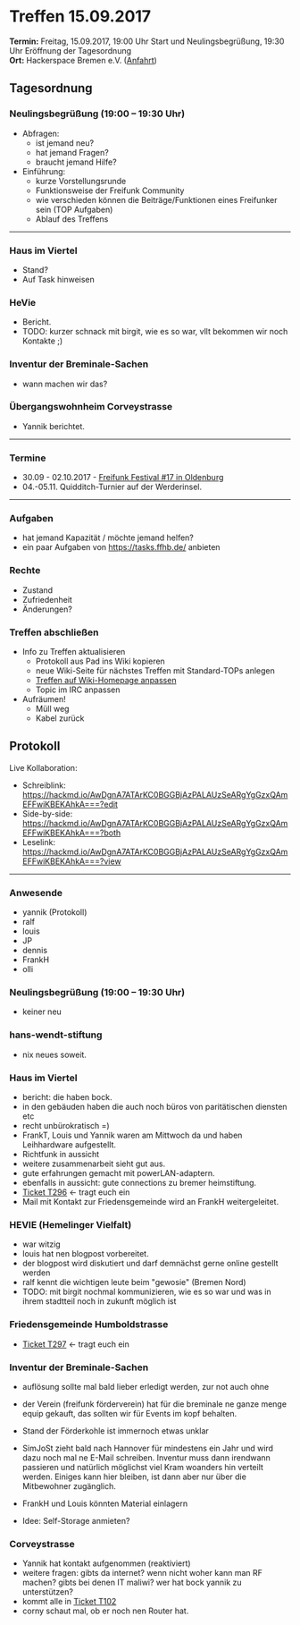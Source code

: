 # Treffen 15.09.2017

**Termin:** Freitag, 15.09.2017, 19:00 Uhr Start und Neulingsbegrüßung, 19:30 Uhr Eröffnung der Tagesordnung  
**Ort:** Hackerspace Bremen e.V. ([Anfahrt](https://www.hackerspace-bremen.de/anfahrt/))

## Tagesordnung
### Neulingsbegrüßung (19:00 – 19:30 Uhr)
- Abfragen:
    - ist jemand neu?
    - hat jemand Fragen?
    - braucht jemand Hilfe?
- Einführung:
    - kurze Vorstellungsrunde
    - Funktionsweise der Freifunk Community
    - wie verschieden können die Beiträge/Funktionen eines Freifunker sein (TOP Aufgaben)
    - Ablauf des Treffens

---

### Haus im Viertel
- Stand?
- Auf Task hinweisen

### HeVie
- Bericht.
- TODO: kurzer schnack mit birgit, wie es so war, vllt bekommen wir noch Kontakte ;)

### Inventur der Breminale-Sachen
- wann machen wir das?


### Übergangswohnheim Corveystrasse
- Yannik berichtet.

---

### Termine
- 30.09 - 02.10.2017 - [Freifunk Festival #17 in Oldenburg]( https://ffnw.de/freifunk-festival-17-30-9-02-10-in-oldenburg/#more-2833)
- 04.-05.11. Quidditch-Turnier auf der Werderinsel.

---

### Aufgaben
- hat jemand Kapazität / möchte jemand helfen?
- ein paar Aufgaben von https://tasks.ffhb.de/ anbieten

### Rechte
- Zustand
- Zufriedenheit
- Änderungen?

### Treffen abschließen
- Info zu Treffen aktualisieren
  - Protokoll aus Pad ins Wiki kopieren
  - neue Wiki-Seite für nächstes Treffen mit Standard-TOPs anlegen
  - [Treffen auf Wiki-Homepage anpassen](Home)
  - Topic im IRC anpassen
- Aufräumen!
  - Müll weg
  - Kabel zurück


## Protokoll
Live Kollaboration:
- Schreiblink: https://hackmd.io/AwDgnA7ATArKC0BGGBjAzPALAUzSeARgYgGzxQAmEFFwiKBEKAhkA===?edit
- Side-by-side: https://hackmd.io/AwDgnA7ATArKC0BGGBjAzPALAUzSeARgYgGzxQAmEFFwiKBEKAhkA===?both
- Leselink: https://hackmd.io/AwDgnA7ATArKC0BGGBjAzPALAUzSeARgYgGzxQAmEFFwiKBEKAhkA===?view

---

### Anwesende
- yannik (Protokoll)
- ralf
- louis
- JP
- dennis
- FrankH
- olli

### Neulingsbegrüßung (19:00 – 19:30 Uhr)
- keiner neu

### hans-wendt-stiftung
- nix neues soweit.

### Haus im Viertel
- bericht: die haben bock.
- in den gebäuden haben die auch noch büros von paritätischen diensten etc
- recht unbürokratisch =)
- FrankT, Louis und Yannik waren am Mittwoch da und haben Leihhardware aufgestellt.
- Richtfunk in aussicht
- weitere zusammenarbeit sieht gut aus.
- gute erfahrungen gemacht mit powerLAN-adaptern.
- ebenfalls in aussicht: gute connections zu bremer heimstiftung.
- [Ticket T296](https://tasks.ffhb.de/T296) <- tragt euch ein 
- Mail mit Kontakt zur Friedensgemeinde wird an FrankH weitergeleitet.

### HEVIE (Hemelinger Vielfalt)
- war witzig
- louis hat nen blogpost vorbereitet.
- der blogpost wird diskutiert und darf demnächst gerne online gestellt werden
- ralf kennt die wichtigen leute beim "gewosie" (Bremen Nord)
- TODO: mit birgit nochmal kommunizieren, wie es so war und was in ihrem stadtteil noch in zukunft möglich ist

### Friedensgemeinde Humboldstrasse
- [Ticket T297](https://tasks.ffhb.de/T297) <- tragt euch ein

### Inventur der Breminale-Sachen
- auflösung sollte mal bald lieber erledigt werden, zur not auch ohne 
- der Verein (freifunk förderverein) hat für die breminale ne ganze menge equip gekauft, das sollten wir für Events im kopf behalten.
- Stand der Förderkohle ist immernoch etwas unklar

- SimJoSt zieht bald nach Hannover für mindestens ein Jahr und wird dazu noch mal ne E-Mail schreiben. Inventur muss dann irendwann passieren und natürlich möglichst viel Kram woanders hin verteilt werden. Einiges kann hier bleiben, ist dann aber nur über die Mitbewohner zugänglich.

- FrankH und Louis könnten Material einlagern
- Idee: Self-Storage anmieten?

### Corveystrasse
- Yannik hat kontakt aufgenommen (reaktiviert)
- weitere fragen: gibts da internet? wenn nicht woher kann man RF machen? gibts bei denen IT maliwi? wer hat bock yannik zu unterstützen?
- kommt alle in [Ticket T102](https://tasks.ffhb.de/T102)
- corny schaut mal, ob er noch nen Router hat.